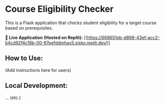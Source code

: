 # Course Eligibility Checker

This is a Flask application that checks student eligibility for a target course based on prerequisites.

**🚀 Live Application (Hosted on Replit):** [(https://668651eb-d868-43ef-acc2-b4cd92f4c18b-00-97pefddmhax5.sisko.replit.dev/)]

## How to Use:
(Add instructions here for users)

## Local Development:
... (etc.)
